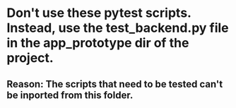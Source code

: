 # Don't use these pytest scripts. Instead, use the test_backend.py file in the app_prototype dir of the project. #
## Reason: The scripts that need to be tested can't be inported from this folder. 
##
